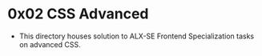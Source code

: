 # 0x02 CSS Advanced

- This directory houses solution to ALX-SE Frontend Specialization tasks on advanced CSS.
